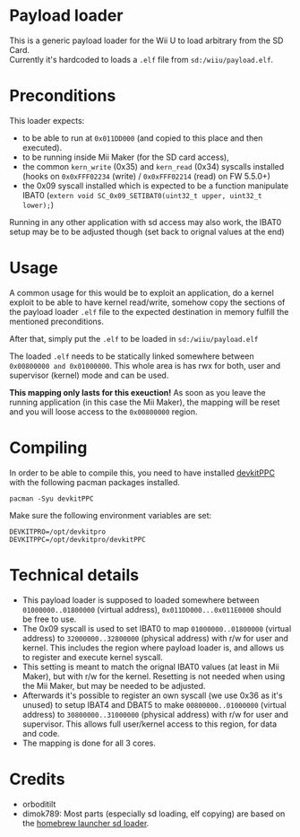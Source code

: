 # Payload loader

This is a generic payload loader for the Wii U to load arbitrary from the SD Card.  
Currently it's hardcoded to loads a `.elf` file from `sd:/wiiu/payload.elf`.

# Preconditions

This loader expects:  

  - to be able to run at `0x011DD000` (and copied to this place and then executed).
  - to be running inside Mii Maker (for the SD card access),
  - the common `kern_write` (0x35) and `kern_read` (0x34) syscalls installed
  (hooks on `0x0xFFF02234` (write) / `0x0xFFF02214` (read) on FW 5.5.0+)
  - the 0x09 syscall installed which is expected to be a function manipulate
  IBAT0 (`extern void SC_0x09_SETIBAT0(uint32_t upper, uint32_t lower);`)

  Running in any other application with sd access may also work, the IBAT0 setup
  may be to be adjusted though (set back to orignal values at the end)

# Usage
A common usage for this would be to exploit an application, do a kernel exploit
to be able to have kernel read/write, somehow copy the sections of the payload
loader `.elf` file to the expected destination in memory fulfill the mentioned
preconditions.

After that, simply put the `.elf` to be loaded in `sd:/wiiu/payload.elf`

The loaded `.elf` needs to be statically linked somewhere between `0x00800000
and 0x0‭1000000‬`. This whole area is has rwx for both, user and supervisor
(kernel) mode and can be used.  

**This mapping only lasts for this exeuction!** As soon as you leave the running
application (in this case the Mii Maker), the mapping will be reset and you will
loose access to the `0x00800000` region.

# Compiling

In order to be able to compile this, you need to have installed
[devkitPPC](https://devkitpro.org/wiki/Getting_Started) with the following
pacman packages installed.

```
pacman -Syu devkitPPC
```

Make sure the following environment variables are set:
```
DEVKITPRO=/opt/devkitpro
DEVKITPPC=/opt/devkitpro/devkitPPC
```

# Technical details
- This payload loader is supposed to loaded somewhere between
`01000000..01800000` (virtual address), `0x011DD000...0x011E0000` should be free to use.
- The 0x09 syscall is used to set IBAT0 to map `01000000..01800000` (virtual address) to
`32000000..32800000` (physical address) with r/w for user and kernel.
This includes the region where payload loader is, and allows us to register
and execute kernel syscall.
- This setting is meant to match the orignal IBAT0 values (at least in Mii Maker),
but with r/w for the kernel. Resetting is not needed when using the Mii Maker,
but may be needed to be adjusted.
- Afterwards it's possible to register an own syscall (we use 0x36 as it's unused)
to setup IBAT4 and DBAT5 to make `00800000..01000000` (virtual address) to
`30800000..31000000` (physical address) with r/w for user and supervisor.
This allows full user/kernel access to this region, for data and code.
- The mapping is done for all 3 cores.

# Credits

- orboditilt
- dimok789: Most parts (especially sd loading, elf copying) are based on the [homebrew launcher sd loader](https://github.com/dimok789/homebrew_launcher/tree/master/sd_loader).
